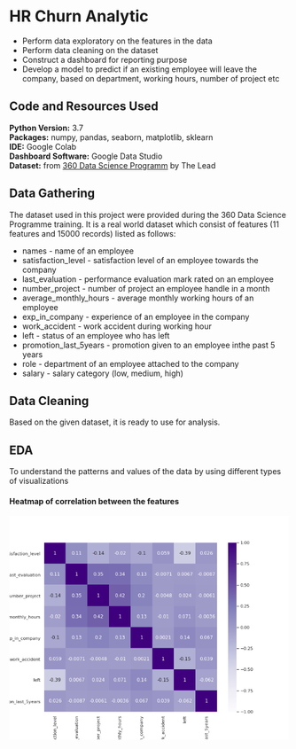 # HR Churn Analytic

* Perform data exploratory on the features in the data
* Perform data cleaning on the dataset 
* Construct a dashboard for reporting purpose 
* Develop a model to predict if an existing employee will leave the company, based on department, working hours, number of project etc

## Code and Resources Used

**Python Version:** 3.7 <br>
**Packages:** numpy, pandas, seaborn, matplotlib, sklearn <br>
**IDE:** Google Colab <br>
**Dashboard Software:** Google Data Studio <br>
**Dataset:** from [360 Data Science Programm](https://thelead.io/data-science-360) by The Lead 

## Data Gathering

The dataset used in this project were provided during the 360 Data Science Programme training. It is a real world dataset which consist of features (11 features and 15000 records) listed as follows: <br>
* names - name of an employee
* satisfaction_level - satisfaction level of an employee towards the company
* last_evaluation - performance evaluation mark rated on an employee
* number_project - number of project an employee handle in a month
* average_monthly_hours - average monthly working hours of an employee
* exp_in_company - experience of an employee in the company
* work_accident - work accident during working hour
* left - status of an employee who has left
* promotion_last_5years - promotion given to an employee inthe past 5 years
* role - department of an employee attached to the company
* salary - salary category (low, medium, high)

## Data Cleaning

Based on the given dataset, it is ready to use for analysis. 

## EDA

To understand the patterns and values of the data by using different types of visualizations 

#### Heatmap of correlation between the features 
![](/images/HRC_Corr.png)
  
























